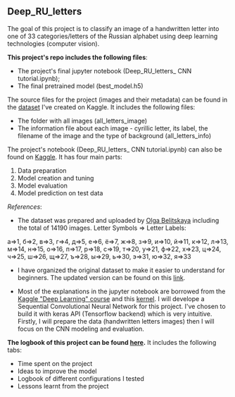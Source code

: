 ## Deep_RU_letters

The goal of this project is to classify an image of a handwritten letter into one of 33 categories/letters of the Russian alphabet using deep learning technologies (computer vision).

**This project's repo includes the following files**:
- The project's final jupyter notebook (Deep_RU_letters_ CNN tutorial.ipynb);
- The final pretrained model (best_model.h5)

The source files for the project (images and their metadata) can be found in the [dataset](https://www.kaggle.com/tatianasnwrt/russian-handwritten-letters) I've created on Kaggle. It includes the following files:
- The folder with all images (all_letters_image)
- The information file about each image - cyrillic letter, its label, the filename of the image and the type of background (all_letters_info)

The project's notebook (Deep_RU_letters_ CNN tutorial.ipynb) can also be found on [Kaggle](https://www.kaggle.com/tatianasnwrt/deep-ru-letters-cnn-tutorial). It has four main parts:

1. Data preparation
2. Model creation and tuning
3. Model evaluation
4. Model prediction on test data

*References*:

- The dataset was prepared and uploaded by [Olga Belitskaya](https://www.kaggle.com/olgabelitskaya) including the total of 14190 images.
Letter Symbols => Letter Labels:

а=>1, б=>2, в=>3, г=>4, д=>5, е=>6, ё=>7, ж=>8, з=>9, и=>10, й=>11, к=>12, л=>13, м=>14, н=>15, о=>16, п=>17, р=>18, с=>19, т=>20, у=>21, ф=>22, х=>23, ц=>24, ч=>25, ш=>26, щ=>27, ъ=>28, ы=>29, ь=>30, э=>31, ю=>32, я=>33

- I have organized the original dataset to make it easier to understand for beginners. The updated version can be found on this [link](https://www.kaggle.com/tatianasnwrt/russian-handwritten-letters).

- Most of the explanations in the jupyter notebook are borrowed from the [Kaggle "Deep Learning" course](https://www.kaggle.com/learn/deep-learning) and this [kernel](https://www.kaggle.com/yassineghouzam/introduction-to-cnn-keras-0-997-top-6/output#Introduction-to-CNN-Keras---Acc-0.997-(top-8%)).
I will develope a Sequential Convolutional Neural Network for this project. I've chosen to build it with keras API (Tensorflow backend) which is very intuitive. Firstly, I will prepare the data (handwritten letters images) then I will focus on the CNN modeling and evaluation.

**The logbook of this project can be found [here](https://docs.google.com/spreadsheets/d/15L4IlWvsdMmVphFHvqlhz3lmE25VTatBQBejyFZUyK0/edit?usp=sharing).** It includes the following tabs:

- Time spent on the project
- Ideas to improve the model
- Logbook of different configurations I tested
- Lessons learnt from the project
